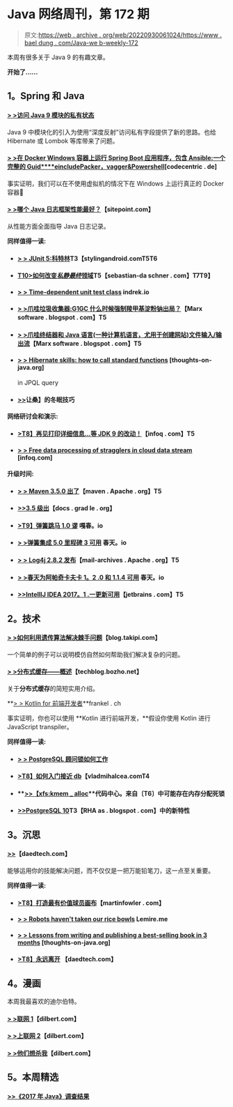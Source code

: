 # Java 网络周刊，第 172 期

> 原文:[https://web . archive . org/web/20220930061024/https://www . bael dung . com/Java-we b-weekly-172](https://web.archive.org/web/20220930061024/https://www.baeldung.com/java-web-weekly-172)

本周有很多关于 Java 9 的有趣文章。

**开始了……**

## **1。Spring 和 Java**

#### **[> >访问 Java 9 模块的私有状态](https://web.archive.org/web/20220628101217/http://in.relation.to/2017/04/11/accessing-private-state-of-java-9-modules/)**

Java 9 中模块化的引入为使用“深度反射”访问私有字段提供了新的思路。也给 Hibernate 或 Lombok 等库带来了问题。

#### [**> >在 Docker Windows 容器上运行 Spring Boot 应用程序，包含 Ansible:一个完整的 Guid****e**include**Packer，vagger&Powershell**](https://web.archive.org/web/20220628101217/https://blog.codecentric.de/en/2017/04/ansible-docker-windows-containers-spring-boot/)[codecentric . de]

事实证明，我们可以在不使用虚拟机的情况下在 Windows 上运行真正的 Docker 容器🙂

#### **[> >哪个 Java 日志框架性能最好？](https://web.archive.org/web/20220628101217/https://www.sitepoint.com/which-java-logging-framework-has-the-best-performance/)**【sitepoint.com】

从性能方面全面指导 Java 日志记录。

**同样值得一读:**

*   #### **[> > JUnit 5:科特林](https://web.archive.org/web/20220628101217/https://blog.stylingandroid.com/junit-5-kotlin/)T3【stylingandroid.comT5T6**

*   #### **[T10>如何改变*私静最终*领域](https://web.archive.org/web/20220628101217/https://blog.sebastian-daschner.com/entries/changing_private_static_final_field)T5【sebastian-da schner . com】T7**T9】

*   #### **[> > Time-dependent unit test class](https://web.archive.org/web/20220628101217/http://blog.indrek.io/articles/unit-testing-classes-that-depend-on-time/)** indrek.io

*   #### [**> >爪哇垃圾收集器:G1GC 什么时候强制羧甲基淀粉钠出局？**](https://web.archive.org/web/20220628101217/https://marxsoftware.blogspot.com/2017/04/g1gc-versus-cms.html)【Marx software . blogspot . com】T5

*   #### **[> >爪哇终结器和 Java 语言(一种计算机语言，尤用于创建网站)文件输入/输出流](https://web.archive.org/web/20220628101217/https://marxsoftware.blogspot.com/2017/04/java-finalizer-file-io-streams.html)**【Marx software . blogspot . com】T5

*   #### [**> > Hibernate skills: how to call standard functions**](https://web.archive.org/web/20220628101217/http://www.thoughts-on-java.org/hibernate-tips-call-standard-function-jpql-query/) [thoughts-on-java.org]

    in JPQL query
*   #### [**>>**](https://web.archive.org/web/20220628101217/https://www.petrikainulainen.net/interviews/hibernate-tips-by-thorben-janssen/)让桑】的冬眠技巧

**网络研讨会和演示:**

*   #### **[>T8】再见打印详细信息…等 JDK 9 的改动！](https://web.archive.org/web/20220628101217/https://www.infoq.com/presentations/java-9-gc?utm_campaign=infoq_content&utm_source=infoq&utm_medium=feed&utm_term=Java)**【infoq . com】T5

*   #### **[> > Free data processing of stragglers in cloud data stream](https://web.archive.org/web/20220628101217/https://www.infoq.com/presentations/cloud-dataflow-processing)** [infoq.com]

**升级时间:**

*   #### **[> > Maven 3.5.0 出了](https://web.archive.org/web/20220628101217/https://maven.apache.org/docs/3.5.0/release-notes.html#Overview_about_the_changes)**【maven . Apache . org】T5

*   #### **[>>3.5 级出](https://web.archive.org/web/20220628101217/https://docs.gradle.org/current/release-notes.html)**【docs . grad le . org】

*   #### **[>T9】弹簧跳马 1.0 谬](https://web.archive.org/web/20220628101217/https://spring.io/blog/2017/04/12/spring-vault-1-0-goes-ga)** 嘎春。io

*   #### **[> >弹簧集成 5.0 里程碑 3 可用](https://web.archive.org/web/20220628101217/https://spring.io/blog/2017/04/05/spring-integration-5-0-milestone-3-available)** 春天。io

*   #### **[> > Log4j 2.8.2 发布](https://web.archive.org/web/20220628101217/https://mail-archives.apache.org/mod_mbox/www-announce/201704.mbox/%3CCACmp6kqr7_40-r1-wshqFn-T%2B9Pugap72m6afi0WESHEL-JhzQ%40mail.gmail.com%3E)**【mail-archives . Apache . org】T5

*   #### **[> >春天为阿帕奇卡夫卡 1。2 .0 和 1.1.4 可用](https://web.archive.org/web/20220628101217/https://spring.io/blog/2017/04/07/spring-for-apache-kafka-1-2-0-and-1-1-4-available)** 春天。io

*   #### [**>>IntellIJ IDEA 2017。1 .一更新可用**](https://web.archive.org/web/20220628101217/https://blog.jetbrains.com/idea/2017/04/intellij-idea-2017-1-1-update-is-available/)【jetbrains . com】T5

## **2。技术**

#### **[> >如何利用遗传算法解决棘手问题](https://web.archive.org/web/20220628101217/http://blog.takipi.com/how-to-solve-tough-problems-using-genetic-algorithms/)**【blog.takipi.com】

一个简单的例子可以说明模仿自然如何帮助我们解决复杂的问题。

#### **[> >分布式缓存——概述](https://web.archive.org/web/20220628101217/https://techblog.bozho.net/distributed-cache-overview/)**【techblog.bozho.net】

关于**分布式缓存**的简短实用介绍。

**[> > Kotlin for 前端开发者](https://web.archive.org/web/20220628101217/https://blog.frankel.ch/kotlin-front-end-developers/#gsc.tab=0)**frankel . ch

事实证明，你也可以使用 **Kotlin 进行前端开发，**假设你使用 Kotlin 进行 JavaScript transpiler。

**同样值得一读:**

*   #### **[> > PostgreSQL 顾问锁如何工作](https://web.archive.org/web/20220628101217/https://vladmihalcea.com/2017/04/12/how-do-postgresql-advisory-locks-work/)**

*   #### **[>T8】如何入门接近 db](https://web.archive.org/web/20220628101217/https://vladmihalcea.com/2017/04/10/how-to-get-started-with-cockroachdb/)【vladmihalcea.comT4**

*   #### **[>>【xfs:kmem _ alloc](https://web.archive.org/web/20220628101217/https://blog.codecentric.de/en/2017/04/xfs-possible-memory-allocation-deadlock-kmem_alloc/)**代码中心。来自〔T6〕中可能存在内存分配死锁

*   #### **[>>PostgreSQL 10](https://web.archive.org/web/20220628101217/https://rhaas.blogspot.ro/2017/04/new-features-coming-in-postgresql-10.html)T3【RHA as . blogspot . com】中的新特性**

## **3。沉思**

#### **[>>](https://web.archive.org/web/20220628101217/http://www.daedtech.com/the-polyglots-dilemma/)**【daedtech.com】

能够运用你的技能解决问题，而不仅仅是一把万能铅笔刀，这一点至关重要。

**同样值得一读:**

*   #### **[>T8】打造最有价值球员画布](https://web.archive.org/web/20220628101217/https://martinfowler.com/articles/lean-inception/build-mvp-canvas.html)**【martinfowler . com】

*   #### **[> > Robots haven't taken our rice bowls](https://web.archive.org/web/20220628101217/http://lemire.me/blog/2017/04/08/robots-have-not-yet-stolen-our-jobs/)** Lemire.me

*   #### [**> > Lessons from writing and publishing a best-selling book in 3 months**](https://web.archive.org/web/20220628101217/http://www.thoughts-on-java.org/lessons-learned-writing-publishing-bestseller-3-months/) [thoughts-on-java.org]

*   #### **[>T8】永远离开](https://web.archive.org/web/20220628101217/http://www.daedtech.com/always-be-leaving/)** 【daedtech.com】

## **4。漫画**

本周我最喜欢的迪尔伯特。

#### **[> >联网 1](https://web.archive.org/web/20220628101217/http://dilbert.com/strip/2014-08-08)**【dilbert.com】

#### **[> >上联网 2](https://web.archive.org/web/20220628101217/http://dilbert.com/strip/2014-08-09)**【dilbert.com】

#### **[> >他们想杀我](https://web.archive.org/web/20220628101217/http://dilbert.com/strip/2014-08-28)**【dilbert.com】

## **5。本周精选**

#### **[>>《2017 年 Java》调查结果](/web/20220628101217/https://www.baeldung.com/java-in-2017)**